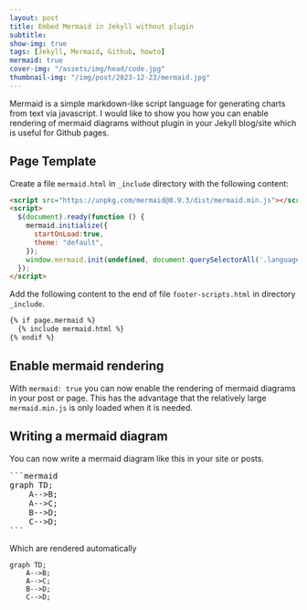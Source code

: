 ```yaml
---
layout: post
title: Embed Mermaid in Jekyll without plugin
subtitle:
show-img: true
tags: [Jekyll, Mermaid, Github, howto]
mermaid: true
cover-img: "/assets/img/head/code.jpg"
thumbnail-img: "/img/post/2023-12-23/mermaid.jpg"
---
```


Mermaid is a simple markdown-like script language for generating charts from text via javascript.
I would like to show you how you can enable rendering of mermaid diagrams without plugin in your Jekyll blog/site which is useful for Github pages.

## Page Template

Create a file `mermaid.html` in `_include` directory with the following content:

```html
<script src="https://unpkg.com/mermaid@8.9.3/dist/mermaid.min.js"></script>
<script>
  $(document).ready(function () {
    mermaid.initialize({
      startOnLoad:true,
      theme: "default",
    });
    window.mermaid.init(undefined, document.querySelectorAll('.language-mermaid'));
  });
</script>
```

Add the following content to the end of file `footer-scripts.html` in directory `_include`.

```html
{% if page.mermaid %} 
  {% include mermaid.html %} 
{% endif %}
```

## Enable mermaid rendering

With `mermaid: true` you can now enable the rendering of mermaid diagrams in your post or page.
This has the advantage that the relatively large `mermaid.min.js` is only loaded when it is needed.

## Writing a mermaid diagram

You can now write a mermaid diagram like this in your site or posts.

<pre>
```mermaid
graph TD;
    A-->B;
    A-->C;
    B-->D;
    C-->D;
```  
</pre> 

Which are rendered automatically

```mermaid
graph TD;
    A-->B;
    A-->C;
    B-->D;
    C-->D;
```
